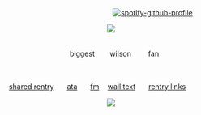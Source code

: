 ㅤ ㅤㅤㅤ ㅤㅤㅤ ㅤㅤㅤ ㅤㅤㅤ ㅤㅤㅤ ㅤㅤ[![spotify-github-profile](https://spotify-github-profile.kittinanx.com/api/view?uid=31ovkj4zy2dpnm7nft7ynmpapes4&cover_image=true&theme=novatorem&show_offline=false&background_color=121212&interchange=false&bar_color=5e3d2c&bar_color_cover=false)](https://github.com/kittinan/spotify-github-profile)




<p align="center" dir="auto">
<img src="https://files.catbox.moe/vb6lm7.png"> 

<div align='center'> 


 <br> ㅤbiggest  ㅤㅤwilson ㅤㅤ fan

<br>


[shared rentry](https://rentry.co/pauljohn)ㅤㅤ[ata](https://bandontherun.atabook.org/)ㅤㅤ[fm](https://stats.fm/31ovkj4zy2dpnm7nft7ynmpapes4) ㅤ[wall text](https://walloftext.co/doctorwilson)ㅤㅤ[rentry links](https://rentry.co/wize)
ㅤㅤ
⠀⠀


![](https://komarev.com/ghpvc/?username=your-github-doctorwilson&abbreviated=true&color=58260b)
